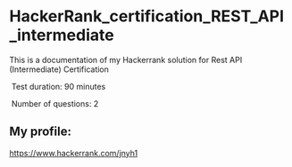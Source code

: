 # HackerRank_certification_REST_API_intermediate
This is a documentation of my Hackerrank solution for
Rest API (Intermediate) Certification 


﻿ Test duration: 90 minutes

﻿ Number of questions: 2


## My profile:
https://www.hackerrank.com/jnyh1


